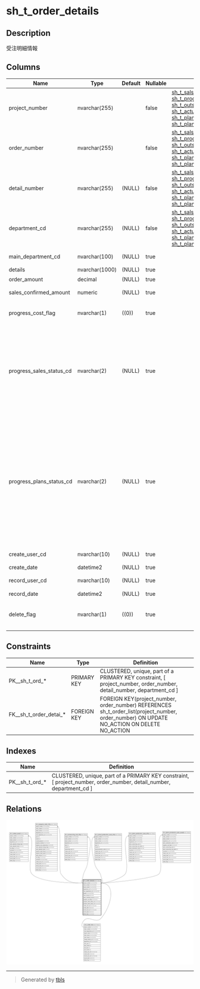 # sh_t_order_details

## Description

受注明細情報

## Columns

| Name | Type | Default | Nullable | Children | Parents | Comment |
| ---- | ---- | ------- | -------- | -------- | ------- | ------- |
| project_number | nvarchar(255) |  | false | [sh_t_salses_saved](sh_t_salses_saved.md) [sh_t_progress_sales_info](sh_t_progress_sales_info.md) [sh_t_outsourcing_cost_info](sh_t_outsourcing_cost_info.md) [sh_t_actual_production_costs_info](sh_t_actual_production_costs_info.md) [sh_t_plans_production_costs_info](sh_t_plans_production_costs_info.md) [sh_t_plans_production_costs_saved](sh_t_plans_production_costs_saved.md) | [sh_t_order_list](sh_t_order_list.md) | PRNo. |
| order_number | nvarchar(255) |  | false | [sh_t_salses_saved](sh_t_salses_saved.md) [sh_t_progress_sales_info](sh_t_progress_sales_info.md) [sh_t_outsourcing_cost_info](sh_t_outsourcing_cost_info.md) [sh_t_actual_production_costs_info](sh_t_actual_production_costs_info.md) [sh_t_plans_production_costs_info](sh_t_plans_production_costs_info.md) [sh_t_plans_production_costs_saved](sh_t_plans_production_costs_saved.md) | [sh_t_order_list](sh_t_order_list.md) | 受注No. |
| detail_number | nvarchar(255) | (NULL) | false | [sh_t_salses_saved](sh_t_salses_saved.md) [sh_t_progress_sales_info](sh_t_progress_sales_info.md) [sh_t_outsourcing_cost_info](sh_t_outsourcing_cost_info.md) [sh_t_actual_production_costs_info](sh_t_actual_production_costs_info.md) [sh_t_plans_production_costs_info](sh_t_plans_production_costs_info.md) [sh_t_plans_production_costs_saved](sh_t_plans_production_costs_saved.md) |  | 明細No. |
| department_cd | nvarchar(255) | (NULL) | false | [sh_t_salses_saved](sh_t_salses_saved.md) [sh_t_progress_sales_info](sh_t_progress_sales_info.md) [sh_t_outsourcing_cost_info](sh_t_outsourcing_cost_info.md) [sh_t_actual_production_costs_info](sh_t_actual_production_costs_info.md) [sh_t_plans_production_costs_info](sh_t_plans_production_costs_info.md) [sh_t_plans_production_costs_saved](sh_t_plans_production_costs_saved.md) |  | 部署コード |
| main_department_cd | nvarchar(100) | (NULL) | true |  |  | 主担当部署コード |
| details | nvarchar(1000) | (NULL) | true |  |  | 明細内容 |
| order_amount | decimal | (NULL) | true |  |  | 受注金額 |
| sales_confirmed_amount | numeric | (NULL) | true |  |  | 売上確定済金額 |
| progress_cost_flag | nvarchar(1) | ((0)) | true |  |  | 外注費有無:0なし、1あり |
| progress_sales_status_cd | nvarchar(2) | (NULL) | true |  |  | 進捗ステータスコード（売上）:1予定工数未入力、2予定工数入力中、3予定工数確定済、4予定工数最終確定済 |
| progress_plans_status_cd | nvarchar(2) | (NULL) | true |  |  | 進捗ステータスコード（予定工数）:1売上未入力、2売上未入力（実績無し）、3売上入力中、4売上確定済、5売上最終確定済、6売上連携済 |
| create_user_cd | nvarchar(10) | (NULL) | true |  |  | 作成者コード |
| create_date | datetime2 | (NULL) | true |  |  | 作成日時 |
| record_user_cd | nvarchar(10) | (NULL) | true |  |  | 更新者コード |
| record_date | datetime2 | (NULL) | true |  |  | 更新日時 |
| delete_flag | nvarchar(1) | ((0)) | true |  |  | 削除フラグ:0未削除、1削除済 |

## Constraints

| Name | Type | Definition |
| ---- | ---- | ---------- |
| PK__sh_t_ord_* | PRIMARY KEY | CLUSTERED, unique, part of a PRIMARY KEY constraint, [ project_number, order_number, detail_number, department_cd ] |
| FK__sh_t_order_detai_* | FOREIGN KEY | FOREIGN KEY(project_number, order_number) REFERENCES sh_t_order_list(project_number, order_number) ON UPDATE NO_ACTION ON DELETE NO_ACTION |

## Indexes

| Name | Definition |
| ---- | ---------- |
| PK__sh_t_ord_* | CLUSTERED, unique, part of a PRIMARY KEY constraint, [ project_number, order_number, detail_number, department_cd ] |

## Relations

![er](sh_t_order_details.svg)

---

> Generated by [tbls](https://github.com/k1LoW/tbls)
